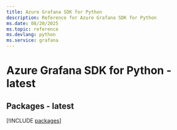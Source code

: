 ```yaml
---
title: Azure Grafana SDK for Python
description: Reference for Azure Grafana SDK for Python
ms.date: 08/20/2025
ms.topic: reference
ms.devlang: python
ms.service: grafana
---
```

# Azure Grafana SDK for Python - latest
## Packages - latest
[!INCLUDE [packages](grafana-index.md)]